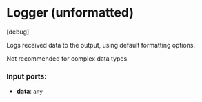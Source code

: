 # Logger (unformatted)

[debug]

Logs received data to the output, using default formatting options.

Not recommended for complex data types.

### Input ports:

* __data__: `any`

